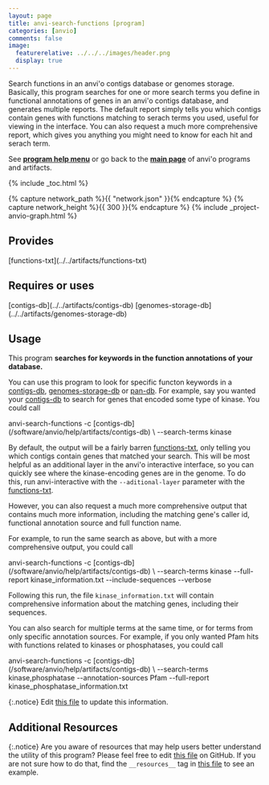 ```yaml
---
layout: page
title: anvi-search-functions [program]
categories: [anvio]
comments: false
image:
  featurerelative: ../../../images/header.png
  display: true
---
```


Search functions in an anvi&#x27;o contigs database or genomes storage. Basically, this program searches for one or more search terms you define in functional annotations of genes in an anvi&#x27;o contigs database, and generates multiple reports. The default report simply tells you which contigs contain genes with functions matching to serach terms you used, useful for viewing in the interface. You can also request a much more comprehensive report, which gives you anything you might need to know for each hit and serach term.

See **[program help menu](../../../vignette#anvi-search-functions)** or go back to the **[main page](../../)** of anvi'o programs and artifacts.


{% include _toc.html %}
<div id="svg" class="subnetwork"></div>
{% capture network_path %}{{ "network.json" }}{% endcapture %}
{% capture network_height %}{{ 300 }}{% endcapture %}
{% include _project-anvio-graph.html %}


## Provides

<p style="text-align: left" markdown="1"><span class="artifact-p">[functions-txt](../../artifacts/functions-txt)</span></p>

## Requires or uses

<p style="text-align: left" markdown="1"><span class="artifact-r">[contigs-db](../../artifacts/contigs-db)</span> <span class="artifact-r">[genomes-storage-db](../../artifacts/genomes-storage-db)</span></p>

## Usage


This program **searches for keywords in the function annotations of your database.** 

You can use this program to look for specific functon keywords in a <span class="artifact-n">[contigs-db](/software/anvio/help/artifacts/contigs-db)</span>, <span class="artifact-n">[genomes-storage-db](/software/anvio/help/artifacts/genomes-storage-db)</span> or <span class="artifact-n">[pan-db](/software/anvio/help/artifacts/pan-db)</span>. For example, say you wanted your <span class="artifact-n">[contigs-db](/software/anvio/help/artifacts/contigs-db)</span> to search for genes that encoded some type of kinase. You could call 

<div class="codeblock" markdown="1">
anvi&#45;search&#45;functions &#45;c <span class="artifact&#45;n">[contigs&#45;db](/software/anvio/help/artifacts/contigs&#45;db)</span> \
            &#45;&#45;search&#45;terms kinase
</div>

By default, the output will be a fairly barren <span class="artifact-n">[functions-txt](/software/anvio/help/artifacts/functions-txt)</span>, only telling you which contigs contain genes that matched your search. This will be most helpful as an additional layer in the anvi'o interactive interface, so you can quickly see where the kinase-encoding genes are in the genome. To do this, run anvi-interactive with the `--aditional-layer` parameter with the <span class="artifact-n">[functions-txt](/software/anvio/help/artifacts/functions-txt)</span>. 

However, you can also request a much more comprehensive output that contains much more information, including the matching gene's caller id, functional annotation source and full function name. 

For example, to run the same search as above, but with a more comprehensive output, you could call 

<div class="codeblock" markdown="1">
anvi&#45;search&#45;functions &#45;c <span class="artifact&#45;n">[contigs&#45;db](/software/anvio/help/artifacts/contigs&#45;db)</span> \
            &#45;&#45;search&#45;terms kinase
            &#45;&#45;full&#45;report kinase_information.txt
            &#45;&#45;include&#45;sequences
            &#45;&#45;verbose
</div>

Following this run, the file `kinase_information.txt` will contain comprehensive information about the matching genes, including their sequences. 

You can also search for multiple terms at the same time, or for terms from only specific annotation sources. For example, if you only wanted Pfam hits with functions related to kinases or phosphatases, you could call 

<div class="codeblock" markdown="1">
anvi&#45;search&#45;functions &#45;c <span class="artifact&#45;n">[contigs&#45;db](/software/anvio/help/artifacts/contigs&#45;db)</span> \
            &#45;&#45;search&#45;terms kinase,phosphatase
            &#45;&#45;annotation&#45;sources Pfam
            &#45;&#45;full&#45;report kinase_phosphatase_information.txt
</div>


{:.notice}
Edit [this file](https://github.com/merenlab/anvio/tree/master/anvio/docs/programs/anvi-search-functions.md) to update this information.


## Additional Resources



{:.notice}
Are you aware of resources that may help users better understand the utility of this program? Please feel free to edit [this file](https://github.com/merenlab/anvio/tree/master/bin/anvi-search-functions) on GitHub. If you are not sure how to do that, find the `__resources__` tag in [this file](https://github.com/merenlab/anvio/blob/master/bin/anvi-interactive) to see an example.
